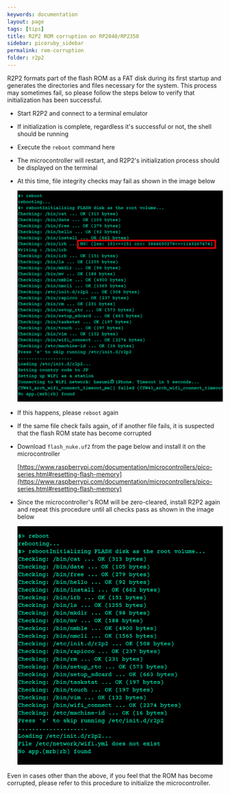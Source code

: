 ```yaml
---
keywords: documentation
layout: page
tags: [tips]
title: R2P2 ROM corruption on RP2040/RP2350
sidebar: picoruby_sidebar
permalink: rom-corruption
folder: r2p2
---
```


R2P2 formats part of the flash ROM as a FAT disk during its first startup and generates the directories and files necessary for the system.
This process may sometimes fail, so please follow the steps below to verify that initialization has been successful.

- Start R2P2 and connect to a terminal emulator
- If initialization is complete, regardless it's successful or not, the shell should be running
- Execute the `reboot` command here
- The microcontroller will restart, and R2P2's initialization process should be displayed on the terminal
- At this time, file integrity checks may fail as shown in the image below

  ![](/images/r2p2-init-failure.png)

- If this happens, please `reboot` again
- If the same file check fails again, of if another file fails, it is suspected that the flash ROM state has become corrupted
- Download `flash_nuke.uf2` from the page below and install it on the microcontroller

    [https://www.raspberrypi.com/documentation/microcontrollers/pico-series.html#resetting-flash-memory](https://www.raspberrypi.com/documentation/microcontrollers/pico-series.html#resetting-flash-memory)

- Since the microcontroller's ROM will be zero-cleared, install R2P2 again and repeat this procedure until all checks pass as shown in the image below

  ![](/images/r2p2-init-success.png)

Even in cases other than the above, if you feel that the ROM has become corrupted, please refer to this procedure to initialize the microcontroller.
